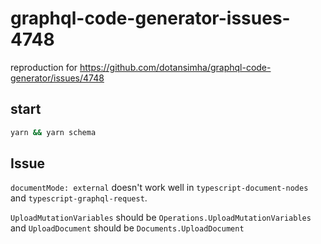 # graphql-code-generator-issues-4748

reproduction for https://github.com/dotansimha/graphql-code-generator/issues/4748

## start

```bash
yarn && yarn schema
```

## Issue

`documentMode: external` doesn't work well in `typescript-document-nodes` and `typescript-graphql-request`.

`UploadMutationVariables` should be `Operations.UploadMutationVariables` and `UploadDocument` should be `Documents.UploadDocument`
